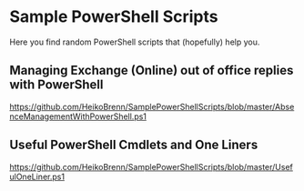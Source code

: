 # Sample PowerShell Scripts
Here you find random PowerShell scripts that (hopefully) help you.
## Managing Exchange (Online) out of office replies with PowerShell
https://github.com/HeikoBrenn/SamplePowerShellScripts/blob/master/AbsenceManagementWithPowerShell.ps1
## Useful PowerShell Cmdlets and One Liners 
https://github.com/HeikoBrenn/SamplePowerShellScripts/blob/master/UsefulOneLiner.ps1
